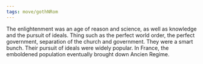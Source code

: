 ```yaml
---
tags: move/gothNRom 
---
```


The enlightenment was an age of reason and science, as well as knowledge and the pursuit of ideals. Thing such as the perfect world order, the perfect government, separation of the church and government. They were a smart bunch. Their pursuit of ideals were widely popular. In France, the emboldened population eventually brought down Ancien Regime.